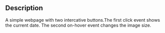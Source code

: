 ## Description

A simple webpage with two intercative buttons.The first click event shows the current date. The second on-hover event changes the image size.
